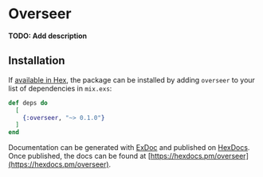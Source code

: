 # Overseer

**TODO: Add description**

## Installation

If [available in Hex](https://hex.pm/docs/publish), the package can be installed
by adding `overseer` to your list of dependencies in `mix.exs`:

```elixir
def deps do
  [
    {:overseer, "~> 0.1.0"}
  ]
end
```

Documentation can be generated with [ExDoc](https://github.com/elixir-lang/ex_doc)
and published on [HexDocs](https://hexdocs.pm). Once published, the docs can
be found at [https://hexdocs.pm/overseer](https://hexdocs.pm/overseer).

